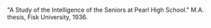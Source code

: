 "A Study of the Intelligence of the Seniors at Pearl High School." M.A. thesis, Fisk University, 1936.
